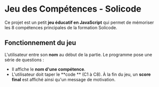 # Jeu des Compétences - Solicode

Ce projet est un petit **jeu éducatif en JavaScript** qui permet de mémoriser les 8 compétences principales de la formation Solicode.

##  Fonctionnement du jeu

 L'utilisateur entre son **nom** au début de la partie.
Le programme pose une série de questions :
   - Il affiche le **nom d'une compétence**.
   - L'utilisateur doit taper le **code ** (C1 à C8).
 À la fin du jeu, un **score final** est affiché ainsi qu'un message de motivation.
